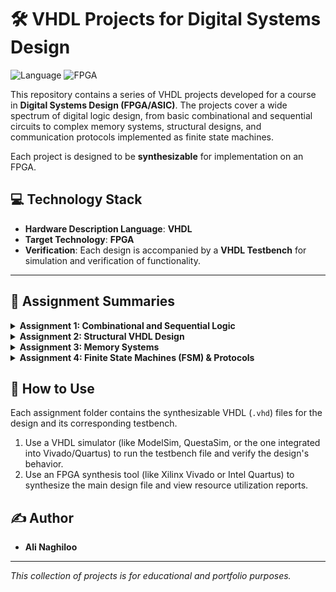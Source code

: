 # 🛠️ VHDL Projects for Digital Systems Design
![Language](https://img.shields.io/badge/Language-VHDL-DB5A21?style=for-the-badge&logo=VHDL&logoColor=white)
![FPGA](https://img.shields.io/badge/Target-FPGA-5A4294?style=for-the-badge)

This repository contains a series of VHDL projects developed for a course in **Digital Systems Design (FPGA/ASIC)**. The projects cover a wide spectrum of digital logic design, from basic combinational and sequential circuits to complex memory systems, structural designs, and communication protocols implemented as finite state machines.

Each project is designed to be **synthesizable** for implementation on an FPGA.

## 💻 Technology Stack
* **Hardware Description Language**: **VHDL**
* **Target Technology**: **FPGA**
* **Verification**: Each design is accompanied by a **VHDL Testbench** for simulation and verification of functionality.

---

## 📂 Assignment Summaries

<details>
<summary>
  <strong>Assignment 1: Combinational and Sequential Logic</strong>
</summary>

This assignment focuses on designing fundamental digital circuits.
* **Parity-Based Arithmetic Unit**: A combinational circuit that takes an 8-bit input and checks its parity (whether the count of '1's is even or odd). It then performs one of two different arithmetic operations based on the result.
* **Digital Stopwatch**: A sequential circuit that functions as a stopwatch, capable of measuring time with outputs for minutes, seconds, and hundredths of a second. It includes asynchronous reset and start/stop controls.
* **Variable Duty Cycle Frequency Divider**: A circuit that divides an input clock frequency by a factor of 100. A 4-bit control input allows the duty cycle of the output clock to be adjusted from 0% to 100% in 10% increments.
</details>

<details>
<summary>
  <strong>Assignment 2: Structural VHDL Design</strong>
</summary>

This assignment emphasizes hierarchical and modular design using a **structural** VHDL coding style.
* **Convolution Circuit**: A hardware implementation of a 10-tap convolution sum ($y = \sum_{i=1}^{10} a_i x_i$). The design is built by creating and connecting separate, reusable VHDL components, including:
    * 8-bit Registers
    * An 8x8 Multiplier
    * An 8-bit Adder
    * A counter to track the 10 inputs.
</details>

<details>
<summary>
  <strong>Assignment 3: Memory Systems</strong>
</summary>

This assignment covers the design of different types of on-chip memory.
* **Dual-Port RAM**: A 256-byte Random Access Memory (RAM) that can be accessed from two independent ports simultaneously, allowing for concurrent read and write operations.
* **Variable-Size LIFO Stack**: A configurable **LIFO (Last-In, First-Out) memory**, also known as a stack. The depth of the stack is determined by a `constant` value. The design includes `full` and `empty` status flags to manage stack operations.
</details>

<details>
<summary>
  <strong>Assignment 4: Finite State Machines (FSM) & Protocols</strong>
</summary>

This assignment focuses on using FSMs to implement a standard communication protocol.
* **SPI Protocol Controller**: A **Finite State Machine (FSM)** that implements the Serial Peripheral Interface (SPI) communication protocol. The FSM controls the data flow and signaling (`SCK`, `MOSI`, `CS`, `MISO`). It manages the system through three primary states:
    * `idle`
    * `send`
    * `tranceive` (transceive/receive)
</details>

## 🚀 How to Use
Each assignment folder contains the synthesizable VHDL (`.vhd`) files for the design and its corresponding testbench.
1.  Use a VHDL simulator (like ModelSim, QuestaSim, or the one integrated into Vivado/Quartus) to run the testbench file and verify the design's behavior.
2.  Use an FPGA synthesis tool (like Xilinx Vivado or Intel Quartus) to synthesize the main design file and view resource utilization reports.

## ✍️ Author
* **Ali Naghiloo**

---
*This collection of projects is for educational and portfolio purposes.*
